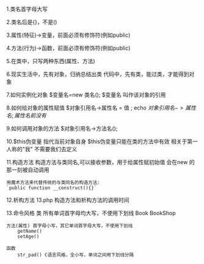 1.类名首字母大写

2.类名后是{}，不是()

3.属性(特征)->变量，前面必须有修饰符(例如public)

4.方法(行为)->函数，前面必须有修饰符(例如public)
	
5.在类中，只写两种东西(属性、方法)
	
6.现实生活中，先有对象，归纳总结出类
代码中，先有类，能过类，才能得到对象

7.如何实例化对象
	$变量名=new 类名();
	$变量名 叫作该对象的引用
	
8.如何给对象的属性赋值
	$对象引用名->属性名 = 值 ;
	echo $对象引用名->属性名;
	属性名前没有$
	
9.如何调用对象的方法
	$对象引用名->方法名();
	
10.$this伪变量
	指代当前对象自身
	$this伪变量只能在类的方法中有效
	相关于第一人称的"我"
	不需要我们去定义
	
11.构造方法
	构造方法与类同名,可以接收参数，用于给属性赋初始值
	会在new 的那一刻被自动调用 
	
	用魔术方法来代替传统的与类同名的构造方法:
	`public function __construct(){}`
	
12.析构方法
	13.php
	构造方法和析构方法的调用时间
	
13.命令风格
	类  所有单词首字母均大写，不使用下划线
		Book
		BookShop
		
	方法(属性) 首字母小写，其它单词首字母大写，不使用下划线
		getName()
		setAge()
	
	函数
		str_pad() C语言风格，全小写，单词之间用下划线分隔
		


	
	

	